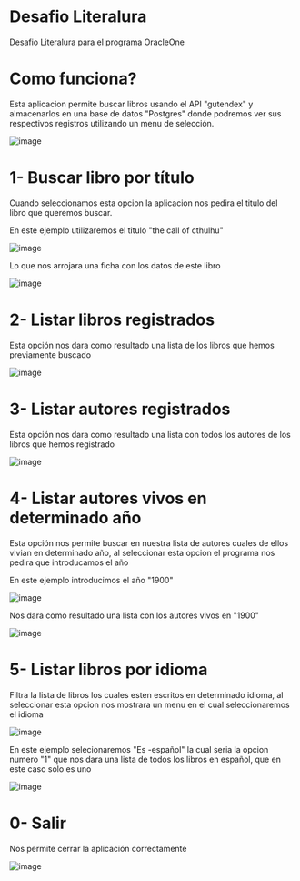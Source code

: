
# Desafio Literalura

Desafio Literalura para el programa OracleOne

# Como funciona?

Esta aplicacion permite buscar libros usando el API "gutendex" y almacenarlos en una base de datos "Postgres" donde podremos ver sus respectivos registros utilizando un menu de selección.


![image](https://github.com/robf3d/Desafio_literalura/assets/157214344/8b36c653-08c1-49e3-a69e-02e851b06317)


# 1- Buscar libro por título

Cuando seleccionamos esta opcion la aplicacion nos pedira el titulo del libro que queremos buscar.

En este ejemplo utilizaremos el titulo "the call of cthulhu"

![image](https://github.com/robf3d/Desafio_literalura/assets/157214344/92994840-c8d1-4e66-8ff7-74938fe5a953)

Lo que nos arrojara una ficha con los datos de este libro

![image](https://github.com/robf3d/Desafio_literalura/assets/157214344/9c2152cb-d546-4fd0-adea-d3b201e3ac00)

# 2- Listar libros registrados

Esta opción nos dara como resultado una lista de los libros que hemos previamente buscado

 ![image](https://github.com/robf3d/Desafio_literalura/assets/157214344/018b1eaf-35ed-4832-91f2-c1053ea1f015)

# 3- Listar autores registrados

Esta opción nos dara como resultado una lista con todos los autores de los libros que hemos registrado 

![image](https://github.com/robf3d/Desafio_literalura/assets/157214344/e4189582-3dcb-4f18-9edf-d5d54260cb6d)

# 4- Listar autores vivos en determinado año

Esta opción nos permite buscar en nuestra lista de autores cuales de ellos vivian en determinado año, al seleccionar esta opcion el programa nos pedira que introducamos el año

En este ejemplo introducimos el año "1900"

![image](https://github.com/robf3d/Desafio_literalura/assets/157214344/bc4c0270-db99-4dfe-8e2e-62634cf20777)

Nos dara como resultado una lista con los autores vivos en "1900"

![image](https://github.com/robf3d/Desafio_literalura/assets/157214344/1de10410-6d95-4749-adfb-b8c3970e9bfc)

# 5- Listar libros por idioma

Filtra la lista de libros los cuales esten escritos en determinado idioma, al seleccionar esta opcion nos mostrara un menu en el cual seleccionaremos el idioma 

![image](https://github.com/robf3d/Desafio_literalura/assets/157214344/80d9dca2-931f-4977-8da1-90874e1b3e54)

En este ejemplo selecionaremos "Es -español" la cual seria la opcion numero "1" que nos dara una lista de todos los libros en español, que en este caso solo es uno

![image](https://github.com/robf3d/Desafio_literalura/assets/157214344/b466afda-caf1-4c8a-9817-c5f12c982824)

# 0- Salir

Nos permite cerrar la aplicación correctamente


![image](https://github.com/robf3d/Desafio_literalura/assets/157214344/dbefe315-1f7f-4b67-96a0-0b5df7478ff8)















